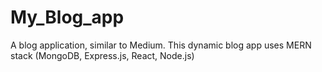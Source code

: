 # My_Blog_app
A blog application, similar to Medium. This dynamic blog app uses MERN stack (MongoDB, Express.js, React, Node.js)
